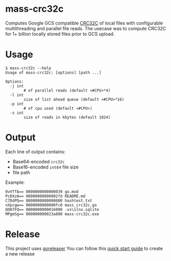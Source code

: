 # mass-crc32c
Computes Google GCS compatible [CRC32C](https://cloud.google.com/storage/docs/gsutil/addlhelp/CRC32CandInstallingcrcmod) of local files with configurable multithreading and parallel file reads. The usecase was to compute CRC32C for 1+ billion locally stored files prior to GCS upload.

# Usage
```
$ mass-crc32c --help
Usage of mass-crc32c: [options] [path ...]

Options:
  -j int
        # of parallel reads (default <#CPU>*4)
  -l int
        size of list ahead queue (default <#CPU>*16)
  -p int
        # of cpu used (default <#CPU>)
  -s int
        size of reads in kbytes (default 1024)
```
# Output

Each line of output contains:
- Base64-encoded `crc32c`
- Base16-encoded `int64` file size
- file path

Example: 
```
0vVTfA== 0000000000000039 go.mod
PcDXzA== 00000000000002fd README.md
C7DdPQ== 0000000000000080 hashtest.txt
nXpcgw== 0000000000000fc0 mass_crc32c.go
QO07FQ== 0000000000016000 .vs\slnx.sqlite
MPgmSg== 000000000023a800 mass-crc32c.exe
```

# Release
This project uses [goreleaser](https://goreleaser.com/)
You can follow this [quick start guide](https://goreleaser.com/quick-start/) to create a new release
